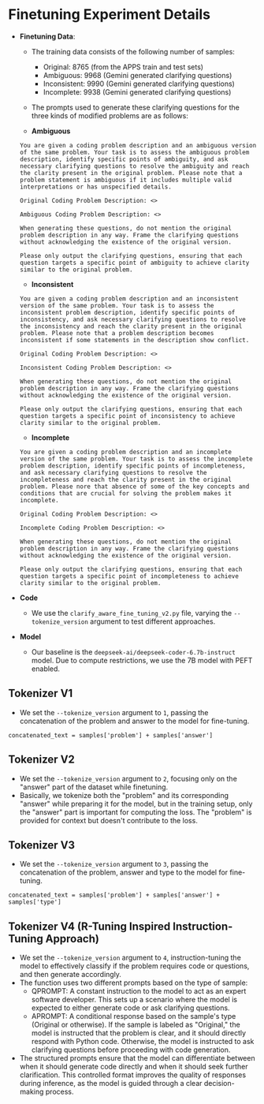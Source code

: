 # Finetuning Experiment Details

- **Finetuning Data**: 
    - The training data consists of the following number of samples:
        - Original: 8765 (from the APPS train and test sets)
        - Ambiguous: 9968 (Gemini generated clarifying questions)
        - Inconsistent: 9990 (Gemini generated clarifying questions)
        - Incomplete: 9938 (Gemini generated clarifying questions)
    - The prompts used to generate these clarifying questions for the three kinds of modified problems are as follows:

    - **Ambiguous**
    ```
    You are given a coding problem description and an ambiguous version of the same problem. Your task is to assess the ambiguous problem description, identify specific points of ambiguity, and ask necessary clarifying questions to resolve the ambiguity and reach the clarity present in the original problem. Please note that a problem statement is ambiguous if it includes multiple valid interpretations or has unspecified details.

    Original Coding Problem Description: <>

    Ambiguous Coding Problem Description: <>

    When generating these questions, do not mention the original problem description in any way. Frame the clarifying questions without acknowledging the existence of the original version. 

    Please only output the clarifying questions, ensuring that each question targets a specific point of ambiguity to achieve clarity similar to the original problem.
    
    ``` 
    - **Inconsistent**
    ```
    You are given a coding problem description and an inconsistent version of the same problem. Your task is to assess the inconsistent problem description, identify specific points of inconsistency, and ask necessary clarifying questions to resolve the inconsistency and reach the clarity present in the original problem. Please note that a problem description becomes inconsistent if some statements in the description show conflict.

    Original Coding Problem Description: <>

    Inconsistent Coding Problem Description: <> 

    When generating these questions, do not mention the original problem description in any way. Frame the clarifying questions without acknowledging the existence of the original version. 

    Please only output the clarifying questions, ensuring that each question targets a specific point of inconsistency to achieve clarity similar to the original problem.
    ``` 
    - **Incomplete**
    ```
    You are given a coding problem description and an incomplete version of the same problem. Your task is to assess the incomplete problem description, identify specific points of incompleteness, and ask necessary clarifying questions to resolve the incompleteness and reach the clarity present in the original problem. Please nore that absence of some of the key concepts and conditions that are crucial for solving the problem makes it incomplete.

    Original Coding Problem Description: <>

    Incomplete Coding Problem Description: <>

    When generating these questions, do not mention the original problem description in any way. Frame the clarifying questions without acknowledging the existence of the original version.

    Please only output the clarifying questions, ensuring that each question targets a specific point of incompleteness to achieve clarity similar to the original problem.
    ``` 

- **Code**
    - We use the `clarify_aware_fine_tuning_v2.py` file, varying the `--tokenize_version` argument to test different approaches. 

- **Model**
    - Our baseline is the `deepseek-ai/deepseek-coder-6.7b-instruct` model. Due to compute restrictions, we use the 7B model with PEFT enabled.

## Tokenizer V1
- We set the `--tokenize_version` argument to `1`, passing the concatenation of the problem and answer to the model for fine-tuning.
```
concatenated_text = samples['problem'] + samples['answer']
```

## Tokenizer V2
- We set the `--tokenize_version` argument to `2`, focusing only on the "answer" part of the dataset while finetuning.
- Basically, we tokenize both the "problem" and its corresponding "answer" while preparing it for the model, but in the training setup, only the "answer" part is important for computing the loss. The "problem" is provided for context but doesn't contribute to the loss.

## Tokenizer V3
- We set the `--tokenize_version` argument to `3`, passing the concatenation of the problem, answer and type to the model for fine-tuning.
```
concatenated_text = samples['problem'] + samples['answer'] + samples['type']
```

## Tokenizer V4 (R-Tuning Inspired Instruction-Tuning Approach)
- We set the `--tokenize_version` argument to `4`, instruction-tuning the model to effectively classify if the problem requires code or questions, and then generate accordingly.
- The function uses two different prompts based on the type of sample:
    - QPROMPT: A constant instruction to the model to act as an expert software developer. This sets up a scenario where the model is expected to either generate code or ask clarifying questions.
    - APROMPT: A conditional response based on the sample's type (Original or otherwise). If the sample is labeled as "Original," the model is instructed that the problem is clear, and it should directly respond with Python code. Otherwise, the model is instructed to ask clarifying questions before proceeding with code generation.
- The structured prompts ensure that the model can differentiate between when it should generate code directly and when it should seek further clarification. This controlled format improves the quality of responses during inference, as the model is guided through a clear decision-making process.